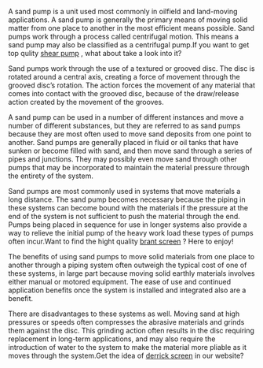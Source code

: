 A sand pump is a unit used most commonly in oilfield and land-moving applications. A sand pump is generally the primary means of moving solid matter from one place to another in the most efficient means possible. Sand pumps work through a process called centrifugal motion. This means a sand pump may also be classified as a centrifugal pump.If you want to get top qulity <A title="shear pump" href="http://www.solvedrilling.com/">shear pump</A> , what about take a look into it? </P>
<P>Sand pumps work through the use of a textured or grooved disc. The disc is rotated around a central axis, creating a force of movement through the grooved disc’s rotation. The action forces the movement of any material that comes into contact with the grooved disc, because of the draw/release action created by the movement of the grooves.</P>
<P>A sand pump can be used in a number of different instances and move a number of different substances, but they are referred to as sand pumps because they are most often used to move sand deposits from one point to another. Sand pumps are generally placed in fluid or oil tanks that have sunken or become filled with sand, and then move sand through a series of pipes and junctions. They may possibly even move sand through other pumps that may be incorporated to maintain the material pressure through the entirety of the system.</P>
<P>Sand pumps are most commonly used in systems that move materials a long distance. The sand pump becomes necessary because the piping in these systems can become bound with the materials if the pressure at the end of the system is not sufficient to push the material through the end. Pumps being placed in sequence for use in longer systems also provide a way to relieve the initial pump of the heavy work load these types of pumps often incur.Want to find the hight quality <A title="brant screen" href="http://www.solvedrilling.com/Screen/">brant screen</A> ? Here to enjoy! </P>
<P>The benefits of using sand pumps to move solid materials from one place to another through a piping system often outweigh the typical cost of one of these systems, in large part because moving solid earthly materials involves either manual or motored equipment. The ease of use and continued application benefits once the system is installed and integrated also are a benefit.</P>
<P>There are disadvantages to these systems as well. Moving sand at high pressures or speeds often compresses the abrasive materials and grinds them against the disc. This grinding action often results in the disc requiring replacement in long-term applications, and may also require the introduction of water to the system to make the material more pliable as it moves through the system.Get the idea of <A title="derrick screen" href="http://www.solvedrilling.com/Screen/">derrick screen</A> in our website? 
